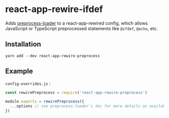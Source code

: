 # react-app-rewire-ifdef

Adds [preprocess-loader](https://github.com/dearrrfish/preprocess-loader) to a react-app-rewired config, which allows JavaScript or TypeScript preprocessed statements like `@ifdef`, `@echo`, etc.

## Installation

```
yarn add --dev react-app-rewire-preprocess
```

## Example

`config-overrides.js` :

```javascript
const rewirePreprocess = require('react-app-rewire-preprocess')

module.exports = rewirePreprocess({
  ...options // see preprocess-loader's doc for more details on available options
})
```
